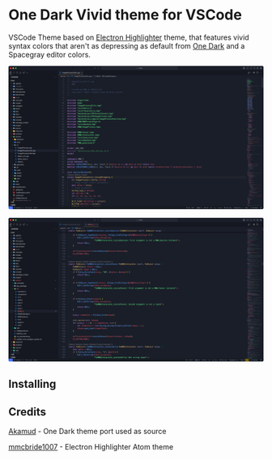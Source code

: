 # One Dark Vivid theme for VSCode

VSCode Theme based on [Electron Highlighter](https://atom.io/themes/electron-highlighter-syntax) theme, that features vivid syntax colors that aren't as depressing as default from [One Dark](https://github.com/atom/one-dark-syntax) and a Spacegray editor colors.

![](./art/screenshot.jpg)

![](./art/screenshot_2.jpg)

## Installing

## Credits


[Akamud](https://github.com/akamud/vscode-theme-onedark) - One Dark theme port used as source

[mmcbride1007](https://github.com/mmcbride1007/electron-highlighter-syntax) - Electron Highlighter Atom theme